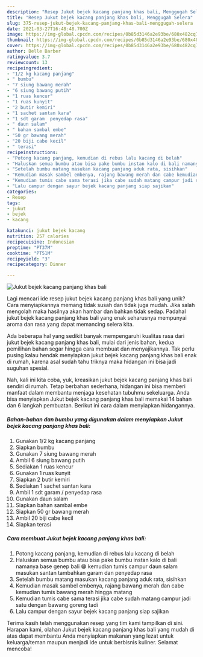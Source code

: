 ```yaml
---
description: "Resep Jukut bejek kacang panjang khas bali, Menggugah Selera"
title: "Resep Jukut bejek kacang panjang khas bali, Menggugah Selera"
slug: 375-resep-jukut-bejek-kacang-panjang-khas-bali-menggugah-selera
date: 2021-03-27T16:48:48.700Z
image: https://img-global.cpcdn.com/recipes/0b85d3146a2e93be/680x482cq70/jukut-bejek-kacang-panjang-khas-bali-foto-resep-utama.jpg
thumbnail: https://img-global.cpcdn.com/recipes/0b85d3146a2e93be/680x482cq70/jukut-bejek-kacang-panjang-khas-bali-foto-resep-utama.jpg
cover: https://img-global.cpcdn.com/recipes/0b85d3146a2e93be/680x482cq70/jukut-bejek-kacang-panjang-khas-bali-foto-resep-utama.jpg
author: Belle Barber
ratingvalue: 3.7
reviewcount: 13
recipeingredient:
- "1/2 kg kacang panjang"
- " bumbu"
- "7 siung bawang merah"
- "6 siung bawang putih"
- "1 ruas kencur"
- "1 ruas kunyit"
- "2 butir kemiri"
- "1 sachet santan kara"
- "1 sdt garam  penyedap rasa"
- " daun salam"
- " bahan sambal embe"
- "50 gr bawang merah"
- "20 biji cabe kecil"
- " terasi"
recipeinstructions:
- "Potong kacang panjang, kemudian di rebus lalu kacang di belah"
- "Haluskan semua bumbu atau bisa pake bumbu instan kalo di bali namanya base genep bali 😁 kemudian tumis campur daun salam masukan santan tambahkan garam dan penyedap rasa"
- "Setelah bumbu matang masukan kacang panjang aduk rata, sisihkan"
- "Kemudian masak sambel embenya, rajang bawang merah dan cabe kemudian tumis bawang merah hingga matang"
- "Kemudian tumis cabe sama terasi jika cabe sudah matang campur jadi satu dengan bawang goreng tadi"
- "Lalu campur dengan sayur bejek kacang panjang siap sajikan"
categories:
- Resep
tags:
- jukut
- bejek
- kacang

katakunci: jukut bejek kacang 
nutrition: 257 calories
recipecuisine: Indonesian
preptime: "PT37M"
cooktime: "PT51M"
recipeyield: "3"
recipecategory: Dinner

---
```



![Jukut bejek kacang panjang khas bali](https://img-global.cpcdn.com/recipes/0b85d3146a2e93be/680x482cq70/jukut-bejek-kacang-panjang-khas-bali-foto-resep-utama.jpg)

Lagi mencari ide resep jukut bejek kacang panjang khas bali yang unik? Cara menyiapkannya memang tidak susah dan tidak juga mudah. Jika salah mengolah maka hasilnya akan hambar dan bahkan tidak sedap. Padahal jukut bejek kacang panjang khas bali yang enak seharusnya mempunyai aroma dan rasa yang dapat memancing selera kita.



Ada beberapa hal yang sedikit banyak mempengaruhi kualitas rasa dari jukut bejek kacang panjang khas bali, mulai dari jenis bahan, kedua pemilihan bahan segar hingga cara membuat dan menyajikannya. Tak perlu pusing kalau hendak menyiapkan jukut bejek kacang panjang khas bali enak di rumah, karena asal sudah tahu triknya maka hidangan ini bisa jadi suguhan spesial.


Nah, kali ini kita coba, yuk, kreasikan jukut bejek kacang panjang khas bali sendiri di rumah. Tetap berbahan sederhana, hidangan ini bisa memberi manfaat dalam membantu menjaga kesehatan tubuhmu sekeluarga. Anda bisa menyiapkan Jukut bejek kacang panjang khas bali memakai 14 bahan dan 6 langkah pembuatan. Berikut ini cara dalam menyiapkan hidangannya.

<!--inarticleads1-->

##### Bahan-bahan dan bumbu yang digunakan dalam menyiapkan Jukut bejek kacang panjang khas bali:

1. Gunakan 1/2 kg kacang panjang
1. Siapkan  bumbu
1. Gunakan 7 siung bawang merah
1. Ambil 6 siung bawang putih
1. Sediakan 1 ruas kencur
1. Gunakan 1 ruas kunyit
1. Siapkan 2 butir kemiri
1. Sediakan 1 sachet santan kara
1. Ambil 1 sdt garam / penyedap rasa
1. Gunakan  daun salam
1. Siapkan  bahan sambal embe
1. Siapkan 50 gr bawang merah
1. Ambil 20 biji cabe kecil
1. Siapkan  terasi




<!--inarticleads2-->

##### Cara membuat Jukut bejek kacang panjang khas bali:

1. Potong kacang panjang, kemudian di rebus lalu kacang di belah
1. Haluskan semua bumbu atau bisa pake bumbu instan kalo di bali namanya base genep bali 😁 kemudian tumis campur daun salam masukan santan tambahkan garam dan penyedap rasa
1. Setelah bumbu matang masukan kacang panjang aduk rata, sisihkan
1. Kemudian masak sambel embenya, rajang bawang merah dan cabe kemudian tumis bawang merah hingga matang
1. Kemudian tumis cabe sama terasi jika cabe sudah matang campur jadi satu dengan bawang goreng tadi
1. Lalu campur dengan sayur bejek kacang panjang siap sajikan




Terima kasih telah menggunakan resep yang tim kami tampilkan di sini. Harapan kami, olahan Jukut bejek kacang panjang khas bali yang mudah di atas dapat membantu Anda menyiapkan makanan yang lezat untuk keluarga/teman maupun menjadi ide untuk berbisnis kuliner. Selamat mencoba!
